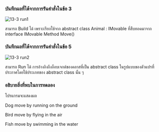 ###  บันทึกผลที่ได้จากการรันคำสั่งในข้อ 3
![13-3 run1](https://github.com/kanoksiriboonkam/03376836-OOP-2566-Lab-13/assets/144196048/d6fefbfd-d0ca-45ad-8130-36bf416425b2)

สามารถ Build ได้ เพราะเรียกใช้จาก abstract class Animal : IMovable ที่สืบทอดมาจาก interface IMovable Method Move()
### บันทึกผลที่ได้จากการรันคำสั่งในข้อ 5
![13-3 run2](https://github.com/kanoksiriboonkam/03376836-OOP-2566-Lab-13/assets/144196048/d154aabf-50a7-45b7-99c6-bf7e7f58344d)

สามารถ Run ได้ การอ้างอิงถึงอ็อบเจกต์ของคลาสที่เป็น abstract class ในรูปแบบของตัวแปรที่ประกาศโดยใช้ประเภทของ abstract class นั้น ๆ
### อธิบายสิ่งที่พบในการทดลอง
โปรแกรมจะแสดงผล

Dog move by running on the ground

Bird move by flying in the air

Fish move by swimming in the water

